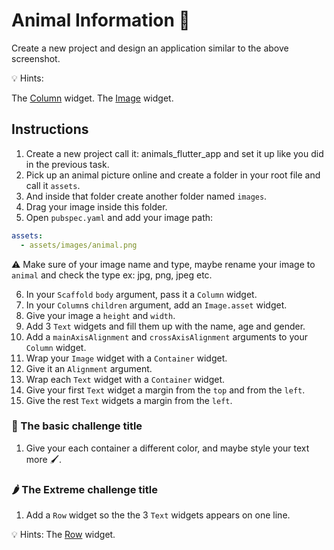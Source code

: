 # Animal Information 🦊

Create a new project and design an application similar to the above screenshot.

💡 Hints:

The [Column](https://api.flutter.dev/flutter/widgets/Column-class.html) widget.
The [Image](https://api.flutter.dev/flutter/widgets/Image-class.html) widget.

## Instructions

1. Create a new project call it: animals_flutter_app and set it up like you did in the previous task.
2. Pick up an animal picture online and create a folder in your root file and call it `assets`.
3. And inside that folder create another folder named `images`.
4. Drag your image inside this folder.
5. Open `pubspec.yaml` and add your image path:

```yaml
assets:
  - assets/images/animal.png
```

⚠️ Make sure of your image name and type, maybe rename your image to `animal` and check the type ex: jpg, png, jpeg etc.

6. In your `Scaffold` `body` argument, pass it a `Column` widget.
7. In your `Column`s `children` argument, add an `Image.asset` widget.
8. Give your image a `height` and `width`.
9. Add 3 `Text` widgets and fill them up with the name, age and gender.
10. Add a `mainAxisAlignment` and `crossAxisAlignment` arguments to your `Column` widget.
11. Wrap your `Image` widget with a `Container` widget.
12. Give it an `Alignment` argument.
13. Wrap each `Text` widget with a `Container` widget.
14. Give your first `Text` widget a margin from the `top` and from the `left`.
15. Give the rest `Text` widgets a margin from the `left`.

### 🍋 The basic challenge title

1. Give your each container a different color, and maybe style your text more 🖌️.

### 🌶 The Extreme challenge title

1. Add a `Row` widget so the the 3 `Text` widgets appears on one line.

💡 Hints:
The [Row](https://api.flutter.dev/flutter/widgets/Row-class.html) widget.
